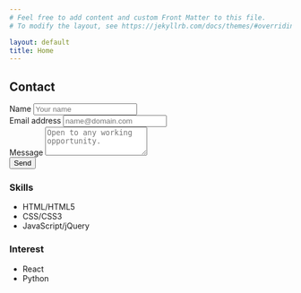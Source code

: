 ```yaml
---
# Feel free to add content and custom Front Matter to this file.
# To modify the layout, see https://jekyllrb.com/docs/themes/#overriding-theme-defaults

layout: default
title: Home
---
```

<div class="container">
    <div class="row">
        <div class="contact col">
            <h2 class="title-header">Contact</h2>
            <form id="contactForm" class="contact-form" action="https://formspree.io/mzbpjgbd" method="POST">
                <div class="form-group">
                    <label for="exampleInputEmail1">Name</label>
                    <input type="text" class="form-control" id="contact-name" name="contact-name" placeholder="Your name">
                </div>
                <div class="form-group">
                    <label for="exampleInputEmail1">Email address</label>
                    <input type="email" class="form-control" id="contact-email" name="contact-email" aria-describedby="emailHelp" placeholder="name@domain.com">
                </div>
                <div class="form-group">
                    <label for="contact-message">Message</label>
                    <textarea class="form-control" id="contact-message" name="contact-message" rows="3" placeholder="Open to any working opportunity."></textarea>
                </div>
                <button id="my-form-button" type="submit" class="btn btn-dark" name="submit">Send</button>
                <p id="my-form-status"></p>
            </form>
        </div>
        <div class="profile col">
            <div class="row">
                <div class="skills col">
                    <h3 class="title-header">Skills</h3>
                    <ul class="nav flex-column">
                        <li class="nav-item">HTML/HTML5</li>
                        <li class="nav-item">CSS/CSS3</li>
                        <li class="nav-item">JavaScript/jQuery</li>
                    </ul>
                </div>
                <div class="interest col">
                    <h3 class="title-header">Interest</h3>
                    <ul class="nav flex-column">
                        <li class="nav-item">React</li>
                        <li class="nav-item">Python</li>
                    </ul>
                </div>
            </div>
        </div>
    </div>
</div>
